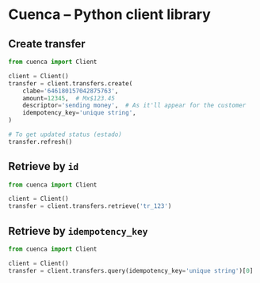 # Cuenca – Python client library

## Create transfer

```python
from cuenca import Client

client = Client()
transfer = client.transfers.create(
    clabe='646180157042875763',
    amount=12345,  # Mx$123.45
    descriptor='sending money',  # As it'll appear for the customer
    idempotency_key='unique string',
)

# To get updated status (estado)
transfer.refresh()
```


## Retrieve by `id`

```python
from cuenca import Client

client = Client()
transfer = client.transfers.retrieve('tr_123')
```

## Retrieve by `idempotency_key`

```python
from cuenca import Client

client = Client()
transfer = client.transfers.query(idempotency_key='unique string')[0]
```
